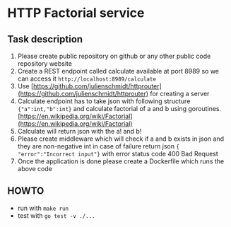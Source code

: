 #  HTTP Factorial service

## Task description

1. Please create public repository on github or any other public code repository website
2. Create a REST endpoint called calculate available at port 8989 so we can access it `http://localhost:8989/calculate`
3. Use [https://github.com/julienschmidt/httprouter](https://github.com/julienschmidt/httprouter) for creating a server 
4. Calculate endpoint has to take json with following structure `{"a":int,"b":int}` and calculate factorial of a and b using goroutines. [https://en.wikipedia.org/wiki/Factorial](https://en.wikipedia.org/wiki/Factorial)
5. Calculate will return json with the a! and b!
6. Please create middleware which will check if a and b exists in json and they are non-negative int in case of failure return json `{ "error":"Incorrect input"}` with error status code 400 Bad Request
7. Once the application is done please create a Dockerfile which runs the above code

## HOWTO

- run with `make run`
- test with `go test -v ./...` 

